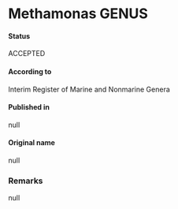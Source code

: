 # Methamonas GENUS

#### Status
ACCEPTED

#### According to
Interim Register of Marine and Nonmarine Genera

#### Published in
null

#### Original name
null

### Remarks
null